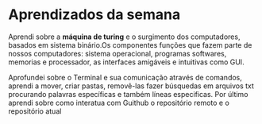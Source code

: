 # Aprendizados da semana

Aprendi sobre a **máquina de turing** e o surgimento dos computadores, basados em sistema binário.Os componentes funções que fazem parte de nossos computadores: sistema operacional, programas softwares, memorias e processador, as interfaces  amigáveis e intuitivas como GUI.

Aprofundei sobre o Terminal e sua comunicação através de comandos, aprendi a mover, criar  pastas, removê-las fazer búsquedas em arquivos txt procurando palavras específicas e também líneas especificas.
Por último aprendi sobre como interatua com Guithub o repositório remoto e o repositório atual
